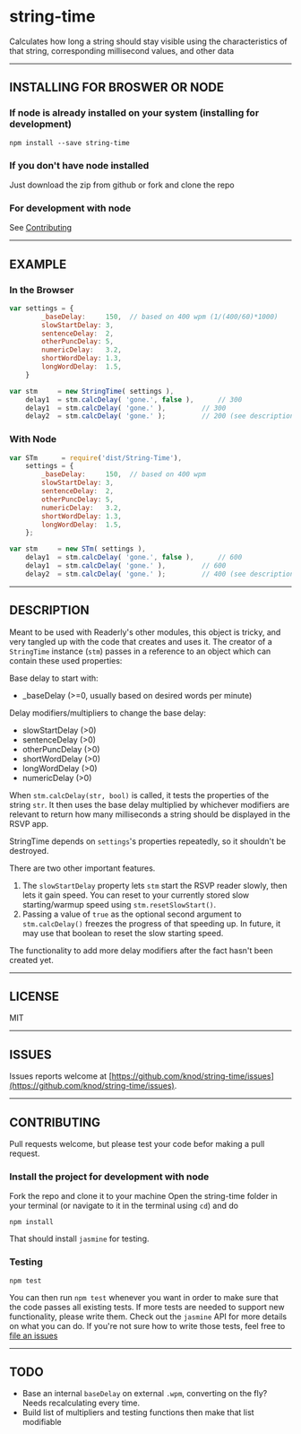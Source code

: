 # string-time
Calculates how long a string should stay visible using the characteristics of that string, corresponding millisecond values, and other data

---------
## INSTALLING FOR BROSWER OR NODE

### If node is already installed on your system (installing for development)
```
npm install --save string-time
```

### If you don't have node installed
Just download the zip from github or fork and clone the repo

### For development with node
See [Contributing](#contributing)

---------
## EXAMPLE

### In the Browser
```js
var settings = {
		_baseDelay: 	150,  // based on 400 wpm (1/(400/60)*1000)
		slowStartDelay: 3,
		sentenceDelay: 	2,
		otherPuncDelay: 5,
		numericDelay: 	3.2,
		shortWordDelay: 1.3,
		longWordDelay: 	1.5,
	}

var stm 	= new StringTime( settings ),
	delay1 	= stm.calcDelay( 'gone.', false ),  	// 300
	delay1 	= stm.calcDelay( 'gone.' ),  		// 300
	delay2 	= stm.calcDelay( 'gone.' );  		// 200 (see description below for explanation)
```

### With Node
```js
var STm 	 = require('dist/String-Time'),
	settings = {
		_baseDelay: 	150,  // based on 400 wpm
		slowStartDelay: 3,
		sentenceDelay: 	2,
		otherPuncDelay: 5,
		numericDelay: 	3.2,
		shortWordDelay: 1.3,
		longWordDelay: 	1.5,
	};

var stm 	= new STm( settings ),
	delay1 	= stm.calcDelay( 'gone.', false ),  	// 600
	delay1 	= stm.calcDelay( 'gone.' ),  		// 600
	delay2 	= stm.calcDelay( 'gone.' );  		// 400 (see description below for explanation)
```

---------
## DESCRIPTION

Meant to be used with Readerly's other modules, this object is tricky, and very tangled up with the code that creates and uses it. The creator of a `StringTime` instance (`stm`) passes in a reference to an object which can contain these used properties:

Base delay to start with:

- _baseDelay (>=0, usually based on desired words per minute)

Delay modifiers/multipliers to change the base delay:

- slowStartDelay (>0)
- sentenceDelay (>0)
- otherPuncDelay (>0)
- shortWordDelay (>0)
- longWordDelay (>0)
- numericDelay (>0)

When `stm.calcDelay(str, bool)` is called, it tests the properties of the string `str`. It then uses the base delay multiplied by whichever modifiers are relevant to return how many milliseconds a string should be displayed in the RSVP app.

StringTime depends on `settings`'s properties repeatedly, so it shouldn't be destroyed.

There are two other important features.

1. The `slowStartDelay` property lets `stm` start the RSVP reader slowly, then lets it gain speed. You can reset to your currently stored slow starting/warmup speed using `stm.resetSlowStart()`.
2. Passing a value of `true` as the optional second argument to `stm.calcDelay()` freezes the progress of that speeding up. In future, it may use that boolean to reset the slow starting speed.

The functionality to add more delay modifiers after the fact hasn't been created yet.

---------
## LICENSE

MIT

---------
## ISSUES

Issues reports welcome at [https://github.com/knod/string-time/issues](https://github.com/knod/string-time/issues).

---------
## CONTRIBUTING

Pull requests welcome, but please test your code befor making a pull request.

### Install the project for development with node
Fork the repo and clone it to your machine
Open the string-time folder in your terminal (or navigate to it in the terminal using `cd`) and do

```
npm install
```

That should install `jasmine` for testing. 

### Testing
```
npm test
```

You can then run `npm test` whenever you want in order to make sure that the code passes all existing tests. If more tests are needed to support new functionality, please write them. Check out the `jasmine` API for more details on what you can do. If you're not sure how to write those tests, feel free to [file an issues](https://github.com/knod/string-time/issues)

---------
## TODO

- Base an internal `baseDelay` on external `.wpm`, converting on the fly? Needs recalculating every time.
- Build list of multipliers and testing functions then make that list modifiable

